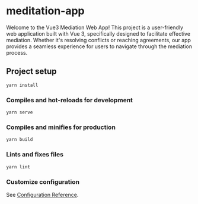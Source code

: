 # meditation-app
Welcome to the Vue3 Mediation Web App! This project is a user-friendly web application built with Vue 3, specifically designed to facilitate effective mediation. Whether it's resolving conflicts or reaching agreements, our app provides a seamless experience for users to navigate through the mediation process.

## Project setup
```
yarn install
```

### Compiles and hot-reloads for development
```
yarn serve
```

### Compiles and minifies for production
```
yarn build
```

### Lints and fixes files
```
yarn lint
```

### Customize configuration
See [Configuration Reference](https://cli.vuejs.org/config/).
